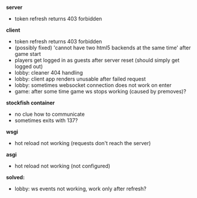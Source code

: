 **server**
- token refresh returns 403 forbidden

**client**
- token refresh returns 403 forbidden
- (possibly fixed) 'cannot have two html5 backends at the same time' after game start 
- players get logged in as guests after server reset (should simply get logged out)
- lobby: cleaner 404 handling
- lobby: client app renders unusable after failed request
- lobby: sometimes websocket connection does not work on enter
- game: after some time game ws stops working (caused by premoves)?

**stockfish container**
- no clue how to communicate
- sometimes exits with 137?

**wsgi**
- hot reload not working (requests don't reach the server)

**asgi**
- hot reload not working (not configured)

**solved:**
- lobby: ws events not working, work only after refresh?



